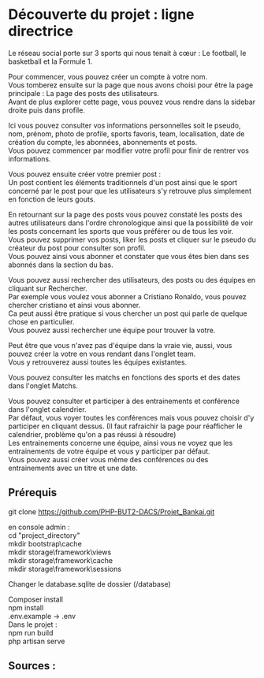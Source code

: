 Découverte du projet : ligne directrice
======

Le réseau social porte sur 3 sports qui nous tenait à cœur : Le football, le basketball et la Formule 1.

Pour commencer, vous pouvez créer un compte à votre nom.  
Vous tomberez ensuite sur la page que nous avons choisi pour être la page principale : La page des posts des utilisateurs.  
Avant de plus explorer cette page, vous pouvez vous rendre dans la sidebar droite puis dans profile.  
  
Ici vous pouvez consulter vos informations personnelles soit le pseudo, nom, prénom, photo de profile, sports favoris, team, localisation, date de création du compte, les abonnées, abonnements et posts.  
Vous pouvez commencer par modifier votre profil pour finir de rentrer vos informations.  
  
Vous pouvez ensuite créer votre premier post :  
Un post contient les éléments traditionnels d'un post ainsi que le sport concerné par le post pour que les utilisateurs s'y retrouve plus simplement en fonction de leurs gouts.  
  
En retournant sur la page des posts vous pouvez constaté les posts des autres utilisateurs dans l'ordre chronologique ainsi que la possibilité de voir les posts concernant les sports que vous préférer ou de tous les voir.  
Vous pouvez supprimer vos posts, liker les posts et cliquer sur le pseudo du créateur du post pour consulter son profil.  
Vous pouvez ainsi vous abonner et constater que vous êtes bien dans ses abonnés dans la section du bas.  
  
Vous pouvez aussi rechercher des utilisateurs, des posts ou des équipes en cliquant sur Rechercher.  
Par exemple vous voulez vous abonner a Cristiano Ronaldo, vous pouvez chercher cristiano et ainsi vous abonner.  
Ca peut aussi être pratique si vous chercher un post qui parle de quelque chose en particulier.  
Vous pouvez aussi rechercher une équipe pour trouver la votre.  
  
Peut être que vous n'avez pas d'équipe dans la vraie vie, aussi, vous pouvez créer la votre en vous rendant dans l'onglet team.  
Vous y retrouverez aussi toutes les équipes existantes.  
  
Vous pouvez consulter les matchs en fonctions des sports et des dates dans l'onglet Matchs.  
  
Vous pouvez consulter et participer à des entrainements et conférence dans l'onglet calendrier.  
Par défaut, vous voyer toutes les conférences mais vous pouvez choisir d'y participer en cliquant dessus. (Il faut rafraichir la page pour réafficher le calendrier, problème qu'on a pas réussi à résoudre)  
Les entrainements concerne une équipe, ainsi vous ne voyez que les entrainements de votre équipe et vous y participer par défaut.  
Vous pouvez aussi créer vous même des conférences ou des entrainements avec un titre et une date.  

Prérequis
-----------

git clone https://github.com/PHP-BUT2-DACS/Projet_Bankai.git  
  
en console admin :  
cd "project_directory"  
mkdir bootstrap\cache  
mkdir storage\framework\views  
mkdir storage\framework\cache  
mkdir storage\framework\sessions  
  
Changer le database.sqlite de dossier (/database)
  
Composer install  
npm install  
.env.example -> .env  
Dans le projet :  
npm run build  
php artisan serve  


Sources : 
-----------
